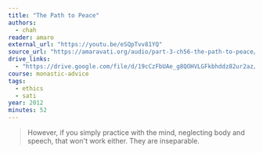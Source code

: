 ```yaml
---
title: "The Path to Peace"
authors:
  - chah
reader: amaro
external_url: "https://youtu.be/eSQpTvv81YQ"
source_url: "https://amaravati.org/audio/part-3-ch56-the-path-to-peace/"
drive_links:
  - "https://drive.google.com/file/d/19cCzFbUAe_g8QOHVLGFkbhddz82ur2az/view?usp=drivesdk"
course: monastic-advice
tags:
  - ethics
  - sati
year: 2012
minutes: 52
---
```


> However, if you simply practice with the mind, neglecting body and speech, that won't work either.
They are inseparable.

